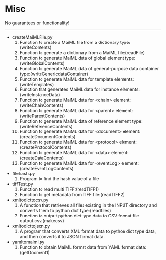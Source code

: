 # Misc

No guarantees on functionality!

---

* createMaiMLFile.py
    1. Function to create a MaiML file from a dictionary type:(writeContents)
    2. Function to generate a dictionary from a MaiML file:(readFile)
    3. Function to generate MaiML data of global element type:(writeGlobalContents)
    4. Function to generate MaiML data of general-purpose data container type:(writeGenericdataContainer)
    5. Function to generate MaiML data for template elements:(writeTemplates)
    6. Function that generates MaiML data for instance elements:(writeInstanceData)
    7. Function to generate MaiML data for \<chain> element:(writeChainContents)
    8. Function to generate MaiML data for \<parent> element:(writeParentContents)
    9. Function to generate MaiML data of reference element type:(writeReferenceContents)
    10. Function to generate MaiML data for \<document> element:(createDocumentContents)
    11. Function to generate MaiML data for \<protocol> element:(createProtocolContents)
    12. Function to generate MaiML data for \<data> element:(createDataContents)
    13. Function to generate MaiML data for \<eventLog> element:(createEventLogContents)
* filehash.py
    1. Program to find the hash value of a file
* tiffTest.py
    1. Function to read multi TIFF:(readTIFF1)
    2. Function to get metadata from TIFF file:(readTIFF2)
* xmltodicttocsv.py
    1. A function that retrieves all files existing in the INPUT directory and converts them to python dict type:(readfiles)
    2. Function to output python dict type data to CSV format file output.csv:(makecsv)
* xmltodicttojson.py
    1. A program that converts XML format data to python dict type data, and then converts it to JSON format data.
* yamltomaiml.py
    1. Function to obtain MaiML format data from YAML format data:(getDocment1)
